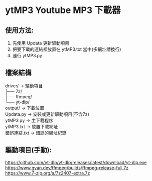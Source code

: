 # ytMP3 Youtube MP3 下載器

## 使用方法:
1. 先使用 Updata 更新驅動項目
2. 把要下載的連結都放置在 ytMP3.txt 當中(多網址請換行)
3. 運行 ytMP3.py


## 檔案結構
driver/ → 驅動項目  
├── 7z/  
├── ffmpeg/  
└── yt-dlp/  
output/ → 下載位置  
Updata.py → 安裝或更新驅動項目(不含7z)  
ytMP3.py → 主下載程序  
ytMP3.txt → 放置下載網址  
錯誤連結.txt → 錯誤的網址紀錄  

## 驅動項目(手動):
https://github.com/yt-dlp/yt-dlp/releases/latest/download/yt-dlp.exe  
https://www.gyan.dev/ffmpeg/builds/ffmpeg-release-full.7z  
https://www.7-zip.org/a/7z2407-extra.7z  
